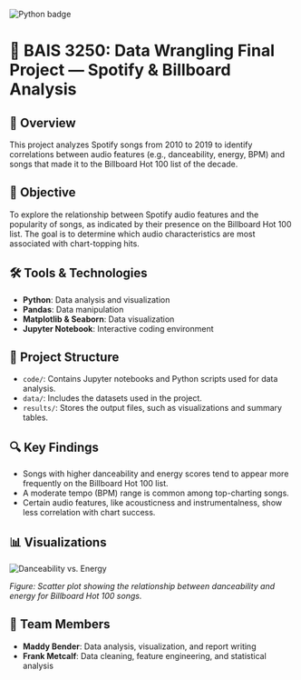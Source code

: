 ![Python badge](https://img.shields.io/badge/Python-3776AB?style=for-the-badge&logo=python&logoColor=white)

# 🎵 BAIS 3250: Data Wrangling Final Project — Spotify & Billboard Analysis

## 📌 Overview

This project analyzes Spotify songs from 2010 to 2019 to identify correlations between audio features (e.g., danceability, energy, BPM) and songs that made it to the Billboard Hot 100 list of the decade.

## 🧠 Objective

To explore the relationship between Spotify audio features and the popularity of songs, as indicated by their presence on the Billboard Hot 100 list. The goal is to determine which audio characteristics are most associated with chart-topping hits.

## 🛠️ Tools & Technologies

- **Python**: Data analysis and visualization
- **Pandas**: Data manipulation
- **Matplotlib & Seaborn**: Data visualization
- **Jupyter Notebook**: Interactive coding environment

## 📁 Project Structure

- `code/`: Contains Jupyter notebooks and Python scripts used for data analysis.
- `data/`: Includes the datasets used in the project.
- `results/`: Stores the output files, such as visualizations and summary tables.

## 🔍 Key Findings

- Songs with higher danceability and energy scores tend to appear more frequently on the Billboard Hot 100 list.
- A moderate tempo (BPM) range is common among top-charting songs.
- Certain audio features, like acousticness and instrumentalness, show less correlation with chart success.

## 📊 Visualizations

![Danceability vs. Energy](results/danceability_energy_plot.png)

*Figure: Scatter plot showing the relationship between danceability and energy for Billboard Hot 100 songs.*

## 👥 Team Members

- **Maddy Bender**: Data analysis, visualization, and report writing
- **Frank Metcalf**: Data cleaning, feature engineering, and statistical analysis

